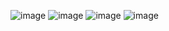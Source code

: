 
![image](https://user-images.githubusercontent.com/54826291/202520313-c1a124e2-459d-419f-85e2-d707dbcd0eb7.png)
![image](https://user-images.githubusercontent.com/54826291/202520354-32c82a6d-3c2e-488e-82ff-e6873549ab41.png)
![image](https://user-images.githubusercontent.com/54826291/202520387-0d085325-3e75-47e3-8c29-68f1c8e4dac8.png)
![image](https://user-images.githubusercontent.com/54826291/202520414-274f7f00-149e-44ab-a261-bacc2927815f.png)
